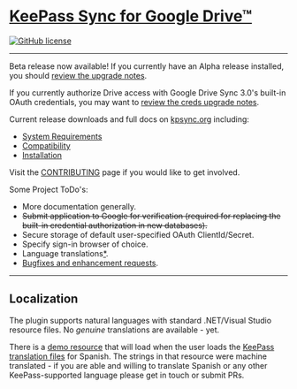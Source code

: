# [KeePass Sync for Google Drive™](https://www.kpsync.org)

[![GitHub license](https://img.shields.io/github/license/walterpg/google-drive-sync)](https://raw.githubusercontent.com/walterpg/google-drive-sync/master/LICENSE)

---
Beta release now available! If you currently have an Alpha release
installed, you should
[review the upgrade notes](https://www.kpsync.org/install/upgrade0).

If you currently authorize Drive access with Google Drive Sync 3.0's built-in
OAuth credentials, you may want to
[review the creds upgrade notes](https://www.kpsync.org/install/upgrade1).

Current release downloads and full docs on [kpsync.org](https://www.kpsync.org) including:
* [System Requirements](https://www.kpsync.org/install/require)
* [Compatibility](https://www.kpsync.org/install/require#compatibility-with-google-sync-plugin)
* [Installation](https://www.kpsync.org/install/normal)

Visit the [CONTRIBUTING](https://github.com/walterpg/google-drive-sync/blob/master/CONTRIBUTING.md) page if you would like to get involved.

Some Project ToDo's:
* More documentation generally.
* ~~Submit application to Google for verification (required for replacing the built-in credential authorization in new databases).~~
* Secure storage of default user-specified OAuth ClientId/Secret.
* Specify sign-in browser of choice.
* Language translations[*](#localization).
* [Bugfixes and enhancement requests](https://github.com/walterpg/google-drive-sync/issues).

---
## Localization
The plugin supports natural languages with standard .NET/Visual 
Studio resource files.  No *genuine* translations are available - yet.
  
There is a 
[demo resource](https://github.com/walterpg/google-drive-sync/blob/master/src/Strings.es.resx)
that will load when the user loads the 
[KeePass translation files](https://keepass.info/translations.html) for Spanish.
The strings in that resource were machine translated - if you are able and willing to translate
Spanish or any other KeePass-supported language please get in touch or submit PRs.
